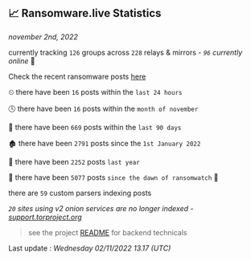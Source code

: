 
## 📈 Ransomware.live Statistics
_november 2nd, 2022_

currently tracking `126` groups across `228` relays & mirrors - _`96` currently online_ 📡

Check the recent ransomware posts [here](https://www.ransomware.live/#/recentposts)


⏲ there have been `16` posts within the `last 24 hours`

🕓 there have been `16` posts within the `month of november`

📅 there have been `669` posts within the `last 90 days`

🏚 there have been `2791` posts since the `1st January 2022`

🚀 there have been `2252` posts `last year`

🦕 there have been `5077` posts `since the dawn of ransomwatch` 🐣

there are `59` custom parsers indexing posts

_`20` sites using v2 onion services are no longer indexed - [support.torproject.org](https://support.torproject.org/onionservices/v2-deprecation/)_

> see the project [README](https://github.com/jmousqueton/ransomwatch#readme) for backend technicals



Last update : _Wednesday 02/11/2022 13.17 (UTC)_

